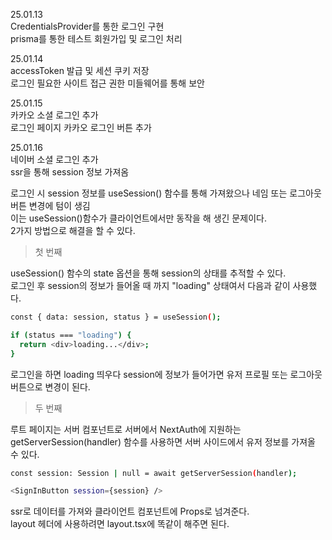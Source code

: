 25.01.13 <br>
CredentialsProvider를 통한 로그인 구현 <br>
prisma를 통한 테스트 회원가입 및 로그인 처리 <br>

25.01.14 <br>
accessToken 발급 및 세션 쿠키 저장 <br>
로그인 필요한 사이트 접근 권한 미들웨어를 통해 보안 <br>

25.01.15 <br>
카카오 소셜 로그인 추가 <br>
로그인 페이지 카카오 로그인 버튼 추가 <br>

25.01.16 <br>
네이버 소셜 로그인 추가 <br>
ssr을 통해 session 정보 가져옴 <br>

로그인 시 session 정보를 useSession() 함수를 통해 가져왔으나 네임 또는 로그아웃 버튼 변경에 텀이 생김 <br>
이는 useSession()함수가 클라이언트에서만 동작을 해 생긴 문제이다. <br>
2가지 방법으로 해결을 할 수 있다. <br>

>첫 번째 <br>

useSession() 함수의 state 옵션을 통해 session의 상태를 추적할 수 있다. <br>
로그인 후 session의 정보가 들어올 때 까지 "loading" 상태여서 다음과 같이 사용했다. <br>
```bash
const { data: session, status } = useSession();

if (status === "loading") {
  return <div>loading...</div>;
}
```
로그인을 하면 loading 띄우다 session에 정보가 들어가면 유저 프로필 또는 로그아웃 버튼으로 변경이 된다. <br>


>두 번째 <br>

루트 페이지는 서버 컴포넌트로 서버에서 NextAuth에 지원하는 getServerSession(handler) 함수를 사용하면 서버 사이드에서 유저 정보를 가져올 수 있다. <br>
```bash
const session: Session | null = await getServerSession(handler);

<SignInButton session={session} />
```
ssr로 데이터를 가져와 클라이언트 컴포넌트에 Props로 넘겨준다. <br>
layout 헤더에 사용하려면 layout.tsx에 똑같이 해주면 된다. <br>


